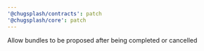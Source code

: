 ```yaml
---
'@chugsplash/contracts': patch
'@chugsplash/core': patch
---
```


Allow bundles to be proposed after being completed or cancelled
